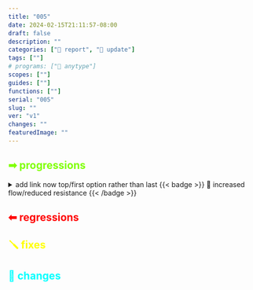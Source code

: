 ```yaml
---
title: "005"
date: 2024-02-15T21:11:57-08:00
draft: false
description: ""
categories: ["📓 report", "🔱 update"]
tags: [""]
# programs: ["🦎 anytype"]
scopes: [""]
guides: [""]
functions: [""]
serial: "005"
slug: ""
ver: "v1"
changes: ""
featuredImage: ""
---
```


<style>
details img[alt="Local Image"] {
  margin-top: -20px;
}
</style>

## <span style="color: chartreuse;">➡ progressions</span>

<details>

<summary>add link now top/first option rather than last {{< badge >}}
🌊 increased flow/reduced resistance
{{< /badge >}}</summary>

![Local Image](./img/link.png)

</details>

## <span style="color: red;">⬅ regressions</span>


## <span style="color: yellow;">🪛 fixes</span>

## <span style="color: aqua;">🦋 changes</span>





<!-- scraps
~ ~ ~ ~ ~ ~ ~ ~ ~ ~ ~ ~ ~ ~ ~ ~ ~ ~ ~ ~ ~ ~ ~ ~ ~ ~ ~ ~
~ • ~ • ~ • ~ • ~ • ~ • ~ • ~ • ~ • ~ • ~ • ~ • ~ • ~ •
~ ~ ~ ~ ~ ~ ~ ~ ~ ~ ~ ~ ~ ~ ~ ~ ~ ~ ~ ~ ~ ~ ~ ~ ~ ~ ~ ~

<details>

## <summary style="color: chartreuse;">➡ progressions</summary>

helloj
</details>


summary {
    cursor: pointer;
    font-weight: bold;
    border: 1px solid #ccc;
    padding: 5px;
}

details[open] summary {
    background-color: #f0f0f0;
}


details {
  margin-top: 60px; /* Lower value */
}


<style>
details img {
  margin-top: -20px;
}
</style>

- some order/pattern for ⌄ select + ≕ multi-select items


  <div style="display: flex; justify-content: center; margin-top: -40px; padding:  0;">
      <img src="./img/link.png" alt="Local Image">
    </div>


![](./img/link.png)
<img src="./img/link.png" alt="Local Image" width="800px">

<details>

<summary>See Image</summary>

![Local Image](./img/link.png)

</details>

<details>

<summary>add link now top/first option rather than last</summary>

![Local Image](./img/link.png)

</details>



<details>
    <summary>add link now top/first option rather than last <code>increased flow/reduced resistance</code></summary>

    ![Local Image](./img/link.png)
</details>

<code>increased flow/reduced resistance</code>


-->
